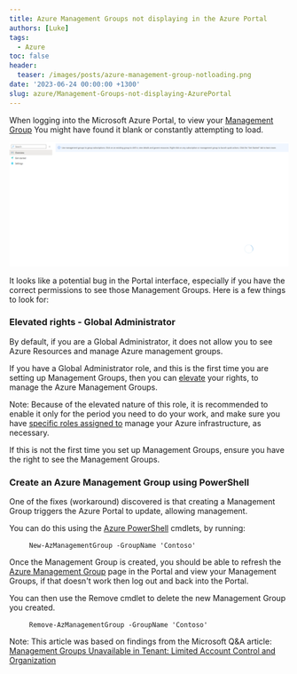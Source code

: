 ```yaml
---
title: Azure Management Groups not displaying in the Azure Portal
authors: [Luke]
tags:
  - Azure
toc: false
header:
  teaser: /images/posts/azure-management-group-notloading.png
date: '2023-06-24 00:00:00 +1300'
slug: azure/Management-Groups-not-displaying-AzurePortal
---
```


When logging into the Microsoft Azure Portal, to view your [Management Group](https://learn.microsoft.com/azure/governance/management-groups/overview?WT.mc_id=AZ-MVP-5004796 "What are Azure management groups?") You might have found it blank or constantly attempting to load.

![Azure Management Group - Not loading](/images/posts/azure-management-group-notloading.png "Azure Management Group - Not loading")

It looks like a potential bug in the Portal interface, especially  if you have the correct permissions to see those Management Groups. Here is a few things to look for:

### Elevated rights - Global Administrator

By default, if you are a Global Administrator, it does not allow you to see Azure Resources and manage Azure management groups.

If you have a Global Administrator role, and this is the first time you are setting up Management Groups, then you can [elevate](https://learn.microsoft.com/en-us/azure/role-based-access-control/elevate-access-global-admin?WT.mc_id=AZ-MVP-5004796#elevate-access-for-a-global-administrator) your rights, to manage the Azure Management Groups.

Note: Because of the elevated nature of this role, it is recommended to enable it only for the period you need to do your work, and make sure you have [specific roles assigned to](https://learn.microsoft.com/azure/role-based-access-control/role-assignments-portal?WT.mc_id=AZ-MVP-5004796) manage your Azure infrastructure, as necessary.

If this is not the first time you set up Management Groups, ensure you have the right to see the Management Groups.

### Create an Azure Management Group using PowerShell

One of the fixes (workaround) discovered is that creating a Management Group triggers the Azure Portal to update, allowing management.

You can do this using the [Azure PowerShell](https://learn.microsoft.com/powershell/azure/install-azure-powershell?view=azps-10.0.0&WT.mc_id=AZ-MVP-5004796) cmdlets, by running:

         New-AzManagementGroup -GroupName 'Contoso'

Once the Management Group is created, you should be able to refresh the [Azure Management Group](https://portal.azure.com/#view/Microsoft_Azure_ManagementGroups/ManagementGroupBrowseBlade/%7E/MGBrowse_overview) page in the Portal and view your Management Groups, if that doesn't work then log out and back into the Portal.

You can then use the Remove cmdlet to delete the new Management Group you created.

         Remove-AzManagementGroup -GroupName 'Contoso'

Note: This article was based on findings from the Microsoft Q&A article: [Management Groups Unavailable in Tenant: Limited Account Control and Organization](https://learn.microsoft.com/en-us/answers/questions/1315218/management-groups-unavailable-in-tenant-limited-ac?WT.mc_id=AZ-MVP-5004796)
